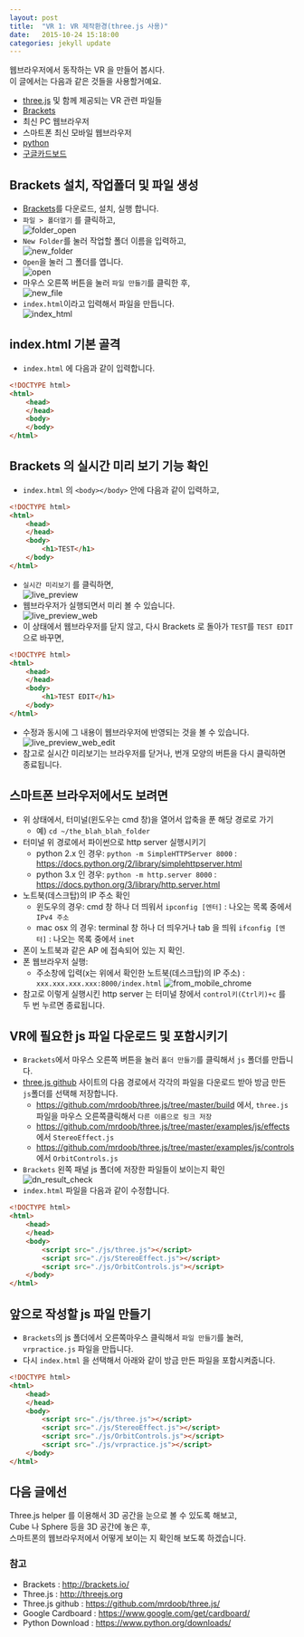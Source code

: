 ```yaml
---
layout: post
title:  "VR 1: VR 제작환경(three.js 사용)"
date:   2015-10-24 15:18:00
categories: jekyll update
---
```

웹브라우저에서 동작하는 VR 을 만들어 봅시다.  
이 글에서는 다음과 같은 것들을 사용할거예요.

* [three.js][2] 및 함께 제공되는 VR 관련 파일들
* [Brackets][1]
* 최신 PC 웹브라우저
* 스마트폰 최신 모바일 웹브라우저
* [python][5]
* [구글카드보드][4]


## Brackets 설치, 작업폴더 및 파일 생성

* [Brackets][1]를 다운로드, 설치, 실행 합니다.
* `파일 > 폴더열기` 를 클릭하고, 	 
![folder_open]({{site.url}}/assets/folder_open.jpg)
* `New Folder`를 눌러 작업할 폴더 이름을 입력하고,  
![new_folder]({{site.url}}/assets/new_folder.jpg)
* `Open`을 눌러 그 폴더를 엽니다.  
![open]({{site.url}}/assets/open.jpg)
* 마우스 오른쪽 버튼을 눌러 `파일 만들기`를 클릭한 후,  
![new_file]({{site.url}}/assets/new_file.jpg)
* `index.html`이라고 입력해서 파일을 만듭니다.  
![index_html]({{site.url}}/assets/index_html.jpg)

## index.html 기본 골격

* `index.html` 에 다음과 같이 입력합니다.

```html
<!DOCTYPE html>
<html>
	<head>
	</head>
	<body>
	</body>
</html>
```

## Brackets 의 실시간 미리 보기 기능 확인

* `index.html` 의 `<body></body>` 안에 다음과 같이 입력하고,

```html
<!DOCTYPE html>
<html>
	<head>
	</head>
	<body>
        <h1>TEST</h1>
	</body>
</html>
```

* `실시간 미리보기` 를 클릭하면,  
![live_preview]({{site.url}}/assets/live_preview.jpg)
* 웹브라우저가 실행되면서 미리 볼 수 있습니다.  
![live_preview_web]({{site.url}}/assets/live_preview_web.jpg)
* 이 상태에서 웹브라우저를 닫지 않고, 다시 Brackets 로 돌아가 `TEST`를 `TEST EDIT`으로 바꾸면,

```html
<!DOCTYPE html>
<html>
	<head>
	</head>
	<body>
        <h1>TEST EDIT</h1>
	</body>
</html>
```

* 수정과 동시에 그 내용이 웹브라우저에 반영되는 것을 볼 수 있습니다.  
![live_preview_web_edit]({{site.url}}/assets/live_preview_web_edit.jpg)
* 참고로 실시간 미리보기는 브라우저를 닫거나, 번개 모양의 버튼을 다시 클릭하면 종료됩니다.

## 스마트폰 브라우저에서도 보려면

* 위 상태에서, 터미널(윈도우는 cmd 창)을 열어서 압축을 푼 해당 경로로 가기  
	* 예) `cd ~/the_blah_blah_folder`
* 터미널 위 경로에서 파이썬으로 http server 실행시키기
  * python 2.x 인 경우: `python -m SimpleHTTPServer 8000` : https://docs.python.org/2/library/simplehttpserver.html
  * python 3.x 인 경우: `python -m http.server 8000` : https://docs.python.org/3/library/http.server.html
* 노트북(데스크탑)의 IP 주소 확인
  * 윈도우의 경우: cmd 창 하나 더 띄워서 `ipconfig [엔터]` : 나오는 목록 중에서 `IPv4 주소`
  * mac osx 의 경우: terminal 창 하나 더 띄우거나 tab 을 띄워 `ifconfig [엔터]` : 나오는 목록 중에서 `inet `
* 폰이 노트북과 같은 AP 에 접속되어 있는 지 확인.
* 폰 웹브라우저 실행:
  * 주소창에 입력(x는 위에서 확인한 노트북(데스크탑)의 IP 주소) : `xxx.xxx.xxx.xxx:8000/index.html`
![from_mobile_chrome]({{site.url}}/assets/from_mobile_chrome.jpg)
* 참고로 이렇게 실행시킨 http server 는 터미널 창에서 `control키(Ctrl키)+c` 를 두 번 누르면 종료됩니다.

## VR에 필요한 js 파일 다운로드 및 포함시키기

* `Brackets`에서 마우스 오른쪽 버튼을 눌러 `폴더 만들기`를 클릭해서 `js` 폴더를 만듭니다.
* [three.js github][3] 사이트의 다음 경로에서 각각의 파일을 다운로드 받아 방금 만든 `js`폴더를 선택해 저장합니다.
  * https://github.com/mrdoob/three.js/tree/master/build 에서, `three.js` 파일을 마우스 오른쪽클릭해서 `다른 이름으로 링크 저장`
  * https://github.com/mrdoob/three.js/tree/master/examples/js/effects 에서 `StereoEffect.js`
  * https://github.com/mrdoob/three.js/tree/master/examples/js/controls 에서 `OrbitControls.js`
* `Brackets` 왼쪽 패널 js 폴더에 저장한 파일들이 보이는지 확인  
![dn_result_check]({{site.url}}/assets/dn_result_check.jpg)
* `index.html` 파일을 다음과 같이 수정합니다.

```html
<!DOCTYPE html>
<html>
	<head>
	</head>
	<body>
		<script src="./js/three.js"></script>
		<script src="./js/StereoEffect.js"></script>
		<script src="./js/OrbitControls.js"></script>
	</body>
</html>
```

## 앞으로 작성할 js 파일 만들기

* `Brackets`의 js 폴더에서 오른쪽마우스 클릭해서 `파일 만들기`를 눌러, `vrpractice.js` 파일을 만듭니다.
* 다시 `index.html` 을 선택해서 아래와 같이 방금 만든 파일을 포함시켜줍니다.

```html
<!DOCTYPE html>
<html>
	<head>
	</head>
	<body>
		<script src="./js/three.js"></script>
		<script src="./js/StereoEffect.js"></script>
		<script src="./js/OrbitControls.js"></script>
        <script src="./js/vrpractice.js"></script>
	</body>
</html>
```

## 다음 글에선

Three.js helper 를 이용해서 3D 공간을 눈으로 볼 수 있도록 해보고,  
Cube 나 Sphere 등을 3D 공간에 놓은 후,  
스마트폰의 웹브라우저에서 어떻게 보이는 지 확인해 보도록 하겠습니다.

### 참고

* Brackets : http://brackets.io/
* Three.js : http://threejs.org
* Three.js github : https://github.com/mrdoob/three.js/
* Google Cardboard : https://www.google.com/get/cardboard/
* Python Download : https://www.python.org/downloads/

[1]: http://brackets.io/
[2]: http://threejs.org
[3]: https://github.com/mrdoob/three.js/
[4]: https://www.google.com/get/cardboard/
[5]: https://www.python.org/downloads/
